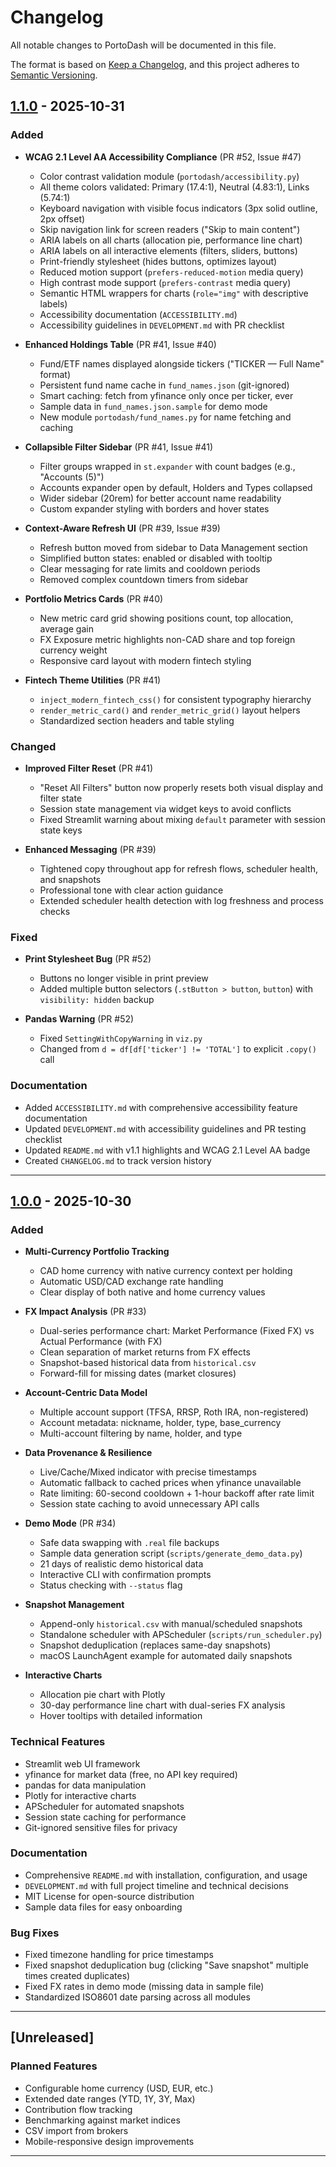# Changelog

All notable changes to PortoDash will be documented in this file.

The format is based on [Keep a Changelog](https://keepachangelog.com/en/1.0.0/),
and this project adheres to [Semantic Versioning](https://semver.org/spec/v2.0.0.html).

## [1.1.0] - 2025-10-31

### Added

- **WCAG 2.1 Level AA Accessibility Compliance** (PR #52, Issue #47)
  - Color contrast validation module (`portodash/accessibility.py`)
  - All theme colors validated: Primary (17.4:1), Neutral (4.83:1), Links (5.74:1)
  - Keyboard navigation with visible focus indicators (3px solid outline, 2px offset)
  - Skip navigation link for screen readers ("Skip to main content")
  - ARIA labels on all charts (allocation pie, performance line chart)
  - ARIA labels on all interactive elements (filters, sliders, buttons)
  - Print-friendly stylesheet (hides buttons, optimizes layout)
  - Reduced motion support (`prefers-reduced-motion` media query)
  - High contrast mode support (`prefers-contrast` media query)
  - Semantic HTML wrappers for charts (`role="img"` with descriptive labels)
  - Accessibility documentation (`ACCESSIBILITY.md`)
  - Accessibility guidelines in `DEVELOPMENT.md` with PR checklist

- **Enhanced Holdings Table** (PR #41, Issue #40)
  - Fund/ETF names displayed alongside tickers ("TICKER — Full Name" format)
  - Persistent fund name cache in `fund_names.json` (git-ignored)
  - Smart caching: fetch from yfinance only once per ticker, ever
  - Sample data in `fund_names.json.sample` for demo mode
  - New module `portodash/fund_names.py` for name fetching and caching

- **Collapsible Filter Sidebar** (PR #41, Issue #41)
  - Filter groups wrapped in `st.expander` with count badges (e.g., "Accounts (5)")
  - Accounts expander open by default, Holders and Types collapsed
  - Wider sidebar (20rem) for better account name readability
  - Custom expander styling with borders and hover states

- **Context-Aware Refresh UI** (PR #39, Issue #39)
  - Refresh button moved from sidebar to Data Management section
  - Simplified button states: enabled or disabled with tooltip
  - Clear messaging for rate limits and cooldown periods
  - Removed complex countdown timers from sidebar

- **Portfolio Metrics Cards** (PR #40)
  - New metric card grid showing positions count, top allocation, average gain
  - FX Exposure metric highlights non-CAD share and top foreign currency weight
  - Responsive card layout with modern fintech styling

- **Fintech Theme Utilities** (PR #41)
  - `inject_modern_fintech_css()` for consistent typography hierarchy
  - `render_metric_card()` and `render_metric_grid()` layout helpers
  - Standardized section headers and table styling

### Changed

- **Improved Filter Reset** (PR #41)
  - "Reset All Filters" button now properly resets both visual display and filter state
  - Session state management via widget keys to avoid conflicts
  - Fixed Streamlit warning about mixing `default` parameter with session state keys

- **Enhanced Messaging** (PR #39)
  - Tightened copy throughout app for refresh flows, scheduler health, and snapshots
  - Professional tone with clear action guidance
  - Extended scheduler health detection with log freshness and process checks

### Fixed

- **Print Stylesheet Bug** (PR #52)
  - Buttons no longer visible in print preview
  - Added multiple button selectors (`.stButton > button`, `button`) with `visibility: hidden` backup

- **Pandas Warning** (PR #52)
  - Fixed `SettingWithCopyWarning` in `viz.py`
  - Changed from `d = df[df['ticker'] != 'TOTAL']` to explicit `.copy()` call

### Documentation

- Added `ACCESSIBILITY.md` with comprehensive accessibility feature documentation
- Updated `DEVELOPMENT.md` with accessibility guidelines and PR testing checklist
- Updated `README.md` with v1.1 highlights and WCAG 2.1 Level AA badge
- Created `CHANGELOG.md` to track version history

---

## [1.0.0] - 2025-10-30

### Added

- **Multi-Currency Portfolio Tracking**
  - CAD home currency with native currency context per holding
  - Automatic USD/CAD exchange rate handling
  - Clear display of both native and home currency values

- **FX Impact Analysis** (PR #33)
  - Dual-series performance chart: Market Performance (Fixed FX) vs Actual Performance (with FX)
  - Clean separation of market returns from FX effects
  - Snapshot-based historical data from `historical.csv`
  - Forward-fill for missing dates (market closures)

- **Account-Centric Data Model**
  - Multiple account support (TFSA, RRSP, Roth IRA, non-registered)
  - Account metadata: nickname, holder, type, base_currency
  - Multi-account filtering by name, holder, and type

- **Data Provenance & Resilience**
  - Live/Cache/Mixed indicator with precise timestamps
  - Automatic fallback to cached prices when yfinance unavailable
  - Rate limiting: 60-second cooldown + 1-hour backoff after rate limit
  - Session state caching to avoid unnecessary API calls

- **Demo Mode** (PR #34)
  - Safe data swapping with `.real` file backups
  - Sample data generation script (`scripts/generate_demo_data.py`)
  - 21 days of realistic demo historical data
  - Interactive CLI with confirmation prompts
  - Status checking with `--status` flag

- **Snapshot Management**
  - Append-only `historical.csv` with manual/scheduled snapshots
  - Standalone scheduler with APScheduler (`scripts/run_scheduler.py`)
  - Snapshot deduplication (replaces same-day snapshots)
  - macOS LaunchAgent example for automated daily snapshots

- **Interactive Charts**
  - Allocation pie chart with Plotly
  - 30-day performance line chart with dual-series FX analysis
  - Hover tooltips with detailed information

### Technical Features

- Streamlit web UI framework
- yfinance for market data (free, no API key required)
- pandas for data manipulation
- Plotly for interactive charts
- APScheduler for automated snapshots
- Session state caching for performance
- Git-ignored sensitive files for privacy

### Documentation

- Comprehensive `README.md` with installation, configuration, and usage
- `DEVELOPMENT.md` with full project timeline and technical decisions
- MIT License for open-source distribution
- Sample data files for easy onboarding

### Bug Fixes

- Fixed timezone handling for price timestamps
- Fixed snapshot deduplication bug (clicking "Save snapshot" multiple times created duplicates)
- Fixed FX rates in demo mode (missing data in sample file)
- Standardized ISO8601 date parsing across all modules

---

## [Unreleased]

### Planned Features

- Configurable home currency (USD, EUR, etc.)
- Extended date ranges (YTD, 1Y, 3Y, Max)
- Contribution flow tracking
- Benchmarking against market indices
- CSV import from brokers
- Mobile-responsive design improvements

---

[1.1.0]: https://github.com/RegisCA/portodash/compare/v1.0-mvp...v1.1.0
[1.0.0]: https://github.com/RegisCA/portodash/releases/tag/v1.0-mvp
